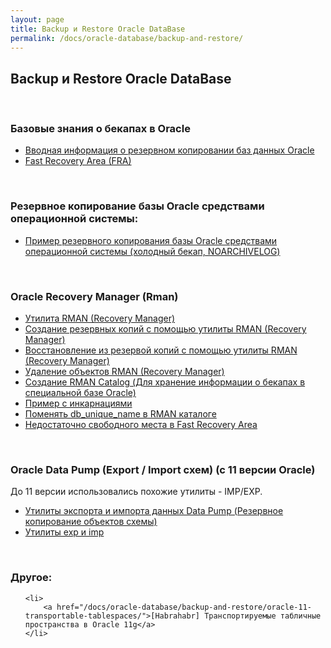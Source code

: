 ```yaml
---
layout: page
title: Backup и Restore Oracle DataBase
permalink: /docs/oracle-database/backup-and-restore/
---
```



## Backup и Restore Oracle DataBase


<br/>

### Базовые знания о бекапах в Oracle

<ul>
    <li>
        <a href="/docs/oracle-database/backup-and-restore/oracle-database-backup/">Вводная информация о резервном копировании баз данных Oracle</a>
    </li>
    <li>
        <a href="/docs/oracle-database/backup-and-restore/rman/fra/">Fast Recovery Area (FRA)</a>
    </li>
</ul>


<br/>

### Резервное копирование базы Oracle средствами операционной системы:

<ul>
    <li>
        <a href="/docs/oracle-database/backup-and-restore/copy/">Пример резервного копирования базы Oracle средствами операционной системы (холодный бекап, NOARCHIVELOG)</a>
    </li>
</ul>


<br/>

### Oracle Recovery Manager (Rman)

<ul>
    <li>
        <a href="/docs/oracle-database/backup-and-restore/rman/about-oracle-rman/">Утилита RMAN (Recovery Manager)</a>
    </li>
    <li>
        <a href="/docs/oracle-database/backup-and-restore/rman/oracle-rman-backup/">Создание резервных копий с помощью утилиты RMAN (Recovery Manager)</a>
    </li>
    <li>
        <a href="/docs/oracle-database/backup-and-restore/rman/oracle-rman-restore-and-recover/">Восстановление из резервой копий с помощью утилиты RMAN (Recovery Manager)</a>
    </li>
    <li>
        <a href="/docs/oracle-database/backup-and-restore/rman/oracle-rman-delete/">Удаление объектов RMAN (Recovery Manager)</a>
    </li>
    <li>
        <a href="/docs/oracle-database/backup-and-restore/rman/rman-catalog-installation/">Создание RMAN Catalog (Для хранение информации о бекапах в специальной базе Oracle)</a>
    </li>
    <li>
        <a href="/docs/oracle-database/backup-and-restore/rman/rman-incarnations-sample/">Пример с инкарнациями</a>
    </li>
    <li>
        <a href="/docs/oracle-database/backup-and-restore/rman/change-db-unique-name-in-catalog/">Поменять db_unique_name в RMAN каталоге</a>
    </li>
    <li>
        <a href="/docs/oracle-database/backup-and-restore/low-space-in-fra/">Недостаточно свободного места в Fast Recovery Area</a>
    </li>
</ul>


<br/>

### Oracle Data Pump (Export / Import схем) (с 11 версии Oracle)

До 11 версии использовались похожие утилиты - IMP/EXP.

<ul>
    <li>
        <a href="/docs/oracle-database/backup-and-restore/oracle-data-pump/">Утилиты экспорта и импорта данных Data Pump (Резервное копирование объектов схемы)</a>
    </li>
    <li>
        <a href="http://odba.ru/showthread.php?t=28">Утилиты exp и imp</a>
    </li>
</ul>




<br/>

### Другое:

<ul>

    <li>
        <a href="/docs/oracle-database/backup-and-restore/oracle-11-transportable-tablespaces/">[Habrahabr] Транспортируемые табличные пространства в Oracle 11g</a>
    </li>
</ul>
